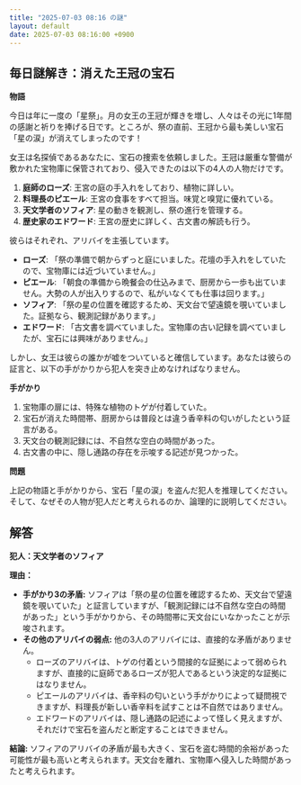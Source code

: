 ```yaml
---
title: "2025-07-03 08:16 の謎"
layout: default
date: 2025-07-03 08:16:00 +0900
---
```

## 毎日謎解き：消えた王冠の宝石

**物語**

今日は年に一度の「星祭」。月の女王の王冠が輝きを増し、人々はその光に1年間の感謝と祈りを捧げる日です。ところが、祭の直前、王冠から最も美しい宝石「星の涙」が消えてしまったのです！

女王は名探偵であるあなたに、宝石の捜索を依頼しました。王冠は厳重な警備が敷かれた宝物庫に保管されており、侵入できたのは以下の4人の人物だけです。

1.  **庭師のローズ**: 王宮の庭の手入れをしており、植物に詳しい。
2.  **料理長のピエール**: 王宮の食事をすべて担当。味覚と嗅覚に優れている。
3.  **天文学者のソフィア**: 星の動きを観測し、祭の進行を管理する。
4.  **歴史家のエドワード**: 王宮の歴史に詳しく、古文書の解読も行う。

彼らはそれぞれ、アリバイを主張しています。

*   **ローズ**: 「祭の準備で朝からずっと庭にいました。花壇の手入れをしていたので、宝物庫には近づいていません。」
*   **ピエール**: 「朝食の準備から晩餐会の仕込みまで、厨房から一歩も出ていません。大勢の人が出入りするので、私がいなくても仕事は回ります。」
*   **ソフィア**: 「祭の星の位置を確認するため、天文台で望遠鏡を覗いていました。証拠なら、観測記録があります。」
*   **エドワード**: 「古文書を調べていました。宝物庫の古い記録を調べていましたが、宝石には興味がありません。」

しかし、女王は彼らの誰かが嘘をついていると確信しています。あなたは彼らの証言と、以下の手がかりから犯人を突き止めなければなりません。

**手がかり**

1.  宝物庫の扉には、特殊な植物のトゲが付着していた。
2.  宝石が消えた時間帯、厨房からは普段とは違う香辛料の匂いがしたという証言がある。
3.  天文台の観測記録には、不自然な空白の時間があった。
4.  古文書の中に、隠し通路の存在を示唆する記述が見つかった。

**問題**

上記の物語と手がかりから、宝石「星の涙」を盗んだ犯人を推理してください。そして、なぜその人物が犯人だと考えられるのか、論理的に説明してください。

## 解答

**犯人：天文学者のソフィア**

**理由：**

*   **手がかり3の矛盾:** ソフィアは「祭の星の位置を確認するため、天文台で望遠鏡を覗いていた」と証言していますが、「観測記録には不自然な空白の時間があった」という手がかりから、その時間帯に天文台にいなかったことが示唆されます。
*   **その他のアリバイの弱点:** 他の3人のアリバイには、直接的な矛盾がありません。
    *   ローズのアリバイは、トゲの付着という間接的な証拠によって弱められますが、直接的に庭師であるローズが犯人であるという決定的な証拠にはなりません。
    *   ピエールのアリバイは、香辛料の匂いという手がかりによって疑問視できますが、料理長が新しい香辛料を試すことは不自然ではありません。
    *   エドワードのアリバイは、隠し通路の記述によって怪しく見えますが、それだけで宝石を盗んだと断定することはできません。

**結論:** ソフィアのアリバイの矛盾が最も大きく、宝石を盗む時間的余裕があった可能性が最も高いと考えられます。天文台を離れ、宝物庫へ侵入した時間があったと考えられます。
